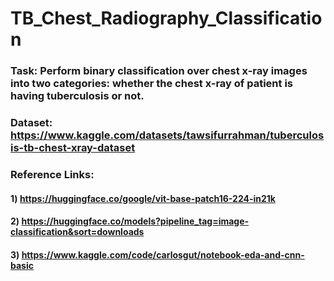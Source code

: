 # TB_Chest_Radiography_Classification

### Task: Perform binary classification over chest x-ray images into two categories: whether the chest x-ray of patient is having tuberculosis or not.
### Dataset: https://www.kaggle.com/datasets/tawsifurrahman/tuberculosis-tb-chest-xray-dataset
### Reference Links: 
#### 1) https://huggingface.co/google/vit-base-patch16-224-in21k
#### 2) https://huggingface.co/models?pipeline_tag=image-classification&sort=downloads
#### 3) https://www.kaggle.com/code/carlosgut/notebook-eda-and-cnn-basic
